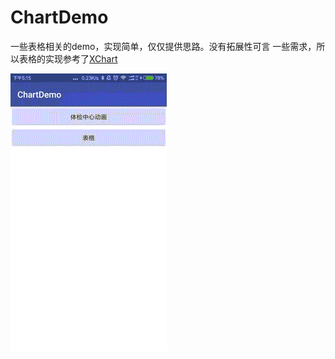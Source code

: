 # ChartDemo
一些表格相关的demo，实现简单，仅仅提供思路。没有拓展性可言
一些需求，所以表格的实现参考了[XChart](https://github.com/xcltapestry/XCL-Charts)  

![](d.gif)

